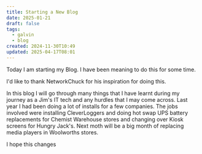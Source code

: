 ```yaml
---
title: Starting a New Blog
date: 2025-01-21
draft: false
tags:
  - galvin
  - blog
created: 2024-11-30T10:49
updated: 2025-04-17T08:01
---
```

Today I am starting my Blog. I have been meaning to do this for some time.

I'd like to thank NetworkChuck for his inspiration for doing this.

In this blog I will go through many things that I have learnt during my journey as a Jim's IT tech and any hurdles that I may come across. Last year I had been doing a lot of installs for a few companies. The jobs involved were installing CleverLoggers and doing hot swap UPS battery replacements for Chemist Warehouse stores and changing over Kiosk screens for Hungry Jack's. Next moth will be a big month of replacing media players in Woolworths stores. 

I hope this changes

